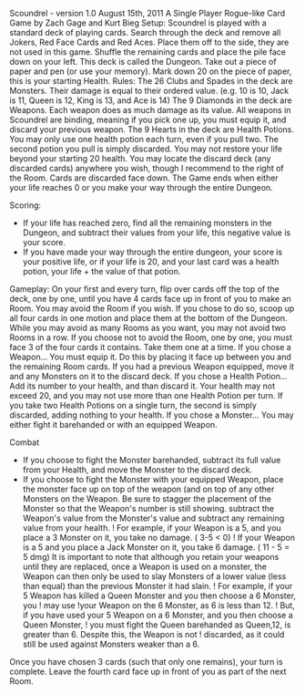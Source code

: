 Scoundrel - version 1.0 August 15th, 2011
A Single Player Rogue-like Card Game by Zach Gage and Kurt Bieg
Setup:
Scoundrel is played with a standard deck of playing cards.
Search through the deck and remove all Jokers, Red Face Cards and Red Aces. Place them off to the
side, they are not used in this game.
Shuffle the remaining cards and place the pile face down on your left. This deck is called the Dungeon.
Take out a piece of paper and pen (or use your memory). Mark down 20 on the piece of paper, this is your
starting Health.
Rules:
The 26 Clubs and Spades in the deck are Monsters. Their damage is equal to their ordered value. (e.g.
10 is 10, Jack is 11, Queen is 12, King is 13, and Ace is 14)
The 9 Diamonds in the deck are Weapons. Each weapon does as much damage as its value. All
weapons in Scoundrel are binding, meaning if you pick one up, you must equip it, and discard your
previous weapon.
The 9 Hearts in the deck are Health Potions. You may only use one health potion each turn, even if you
pull two. The second potion you pull is simply discarded. You may not restore your life beyond your
starting 20 health.
You may locate the discard deck (any discarded cards) anywhere you wish, though I recommend to the
right of the Room. Cards are discarded face down.
The Game ends when either your life reaches 0 or you make your way through the entire Dungeon.

Scoring: 

- If your life has reached zero, find all the remaining monsters in the Dungeon, and subtract
their values from your life, this negative value is your score.
- If you have made your way through the entire dungeon, your score is your positive life, or if
your life is 20, and your last card was a health potion, your life + the value of that potion.

Gameplay:
On your first and every turn, flip over cards off the top of the deck, one by one, until you have 4 cards face
up in front of you to make an Room.
You may avoid the Room if you wish. If you chose to do so, scoop up all four cards in one motion and
place them at the bottom of the Dungeon. While you may avoid as many Rooms as you want, you may
not avoid two Rooms in a row.
If you choose not to avoid the Room, one by one, you must face 3 of the four cards it contains.
Take them one at a time.
If you chose a Weapon...
You must equip it. Do this by placing it face up between you and the remaining Room cards. If you had a
previous Weapon equipped, move it and any Monsters on it to the discard deck.
If you chose a Health Potion...
Add its number to your health, and than discard it. Your health may not exceed 20, and you may not use
more than one Health Potion per turn. If you take two Health Potions on a single turn, the second is
simply discarded, adding nothing to your health.
If you chose a Monster...
You may either fight it barehanded or with an equipped Weapon.

Combat

- If you choose to fight the Monster barehanded, subtract its full value from your Health, and
move the Monster to the discard deck.
- If you choose to fight the Monster with your equipped Weapon, place the monster face up on
top of the weapon (and on top of any other Monsters on the Weapon. Be sure to stagger the
placement of the Monster so that the Weapon's number is still showing. subtract the
Weapon's value from the Monster's value and subtract any remaining value from your health.
! For example, if your Weapon is a 5, and you place a 3 Monster on it, you take no damage. ( 3-5 < 0)
! If your Weapon is a 5 and you place a Jack Monster on it, you take 6 damage. ( 11 - 5 = 5 dmg)
It is important to note that although you retain your weapons until they are replaced, once a
Weapon is used on a monster, the Weapon can then only be used to slay Monsters of a lower
value (less than equal) than the previous Monster it had slain.
! For example, if your 5 Weapon has killed a Queen Monster and you then choose a 6 Monster, you
! may use !your Weapon on the 6 Monster, as 6 is less than 12.
! But, if you have used your 5 Weapon on a 6 Monster, and you then choose a Queen Monster,
! you must fight the Queen barehanded as Queen,12, is greater than 6. Despite this, the Weapon is not
! discarded, as it could still be used against Monsters weaker than a 6.

Once you have chosen 3 cards (such that only one remains), your turn is complete. Leave the fourth card
face up in front of you as part of the next Room.